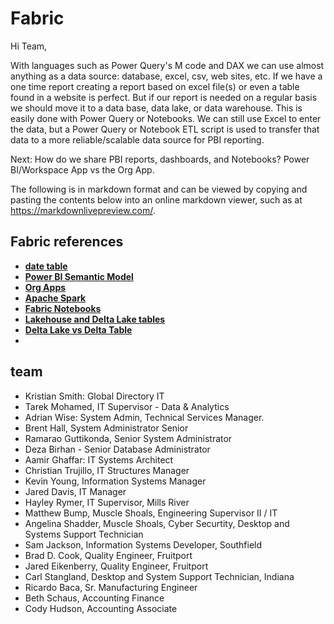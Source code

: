 # Fabric

Hi Team,

With languages such as Power Query's M code and DAX we can use almost anything as a data source: database, excel, csv, web sites, etc.  If we have a one time report creating a report based on excel file(s) or even a table found in a website is perfect.  But if our report is needed on a regular basis we should move it to a data base, data lake, or data warehouse. This is easily done with Power Query or Notebooks. We can still use Excel to enter the data, but a Power Query or Notebook ETL script is used to transfer that data to a more reliable/scalable data source for PBI reporting.

Next: How do we share PBI reports, dashboards, and Notebooks?
Power BI/Workspace App vs the Org App.

The following is in markdown format and can be viewed by copying and pasting the contents below into an online markdown viewer, such as at <https://markdownlivepreview.com/>.

## Fabric references

- **[date table](https://gorilla.bi/power-query/date-table/)**
- **[Power BI Semantic Model](https://www.datacamp.com/blog/what-are-power-bi-semantic-models?utm_cid=22660585401&utm_aid=181540420075&utm_campaign=230119_1-ps-other~dsa~tofu-blog_2-b2c_3-nam_4-prc_5-na_6-na_7-le_8-pdsh-go_9-nb-e_10-na_11-na&utm_loc=9057673-&utm_mtd=-c&utm_kw=&utm_source=google&utm_medium=paid_search&utm_content=ps-other~nam-en~dsa~tofu~blog~powerbi&gad_source=1&gad_campaignid=22660585401&gbraid=0AAAAADQ9WsGcNFpKZbOKJIpKPfcnhGQGU&gclid=Cj0KCQjw9czHBhCyARIsAFZlN8Re7jKwZcxi1AZ4U3YDqHXajxDb5zeFah3jT5yEl6nq4at16PqN61oaAgMJEALw_wcB)**
- **[Org Apps](https://www.youtube.com/watch?v=7W3_9J0emKM&t=124s)**
- **[Apache Spark](https://www.geeksforgeeks.org/java/components-of-apache-spark/)**
- **[Fabric Notebooks](https://www.youtube.com/watch?v=do8_gogFlLk)**
- **[Lakehouse and Delta Lake tables](https://learn.microsoft.com/en-us/fabric/data-engineering/lakehouse-and-delta-tables)**
- **[Delta Lake vs Delta Table](https://community.databricks.com/t5/data-engineering/deltalkake-vs-delta-table/td-p/5027)**
- **[](https://learn.microsoft.com/en-us/fabric/data-engineering/tutorial-lakehouse-introduction)**

## team

- Kristian Smith: Global Directory IT
- Tarek Mohamed, IT Supervisor - Data & Analytics
- Adrian Wise: System Admin, Technical Services Manager.
- Brent Hall, System Administrator Senior
- Ramarao Guttikonda, Senior System Administrator
- Deza Birhan - Senior Database Administrator
- Aamir Ghaffar: IT Systems Architect
- Christian Trujillo, IT Structures Manager
- Kevin Young, Information Systems Manager
- Jared Davis, IT Manager
- Hayley Rymer, IT Supervisor, Mills River
- Matthew Bump, Muscle Shoals, Engineering Supervisor II / IT
- Angelina Shadder, Muscle Shoals, Cyber Securtity, Desktop and Systems Support Technician
- Sam Jackson, Information Systems Developer, Southfield
- Brad D. Cook, Quality Engineer, Fruitport
- Jared Eikenberry, Quality Engineer, Fruitport
- Carl Stangland, Desktop and System Support Technician, Indiana
- Ricardo Baca, Sr. Manufacturing Engineer
- Beth Schaus, Accounting Finance
- Cody Hudson, Accounting Associate
